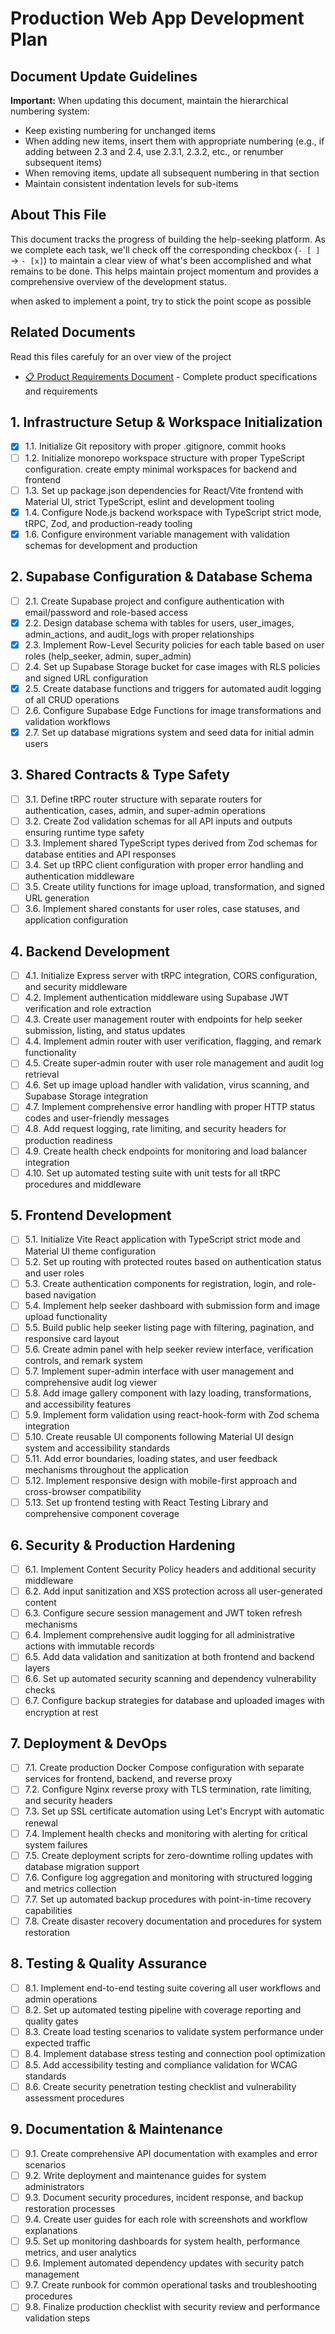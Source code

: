 # Production Web App Development Plan

## Document Update Guidelines

**Important:** When updating this document, maintain the hierarchical numbering system:

- Keep existing numbering for unchanged items
- When adding new items, insert them with appropriate numbering (e.g., if adding between 2.3 and 2.4, use 2.3.1, 2.3.2, etc., or renumber subsequent items)
- When removing items, update all subsequent numbering in that section
- Maintain consistent indentation levels for sub-items

## About This File

This document tracks the progress of building the help-seeking platform. As we complete each task, we'll check off the corresponding checkbox (`- [ ]` → `- [x]`) to maintain a clear view of what's been accomplished and what remains to be done. This helps maintain project momentum and provides a comprehensive overview of the development status.

when asked to implement a point, try to stick the point scope as possible

## Related Documents

Read this files carefuly for an over view of the project

- [📋 Product Requirements Document](product.md) - Complete product specifications and requirements

## 1. Infrastructure Setup & Workspace Initialization

- [x] 1.1. Initialize Git repository with proper .gitignore, commit hooks
- [ ] 1.2. Initialize monorepo workspace structure with proper TypeScript configuration. create empty minimal workspaces for backend and frontend
- [ ] 1.3. Set up package.json dependencies for React/Vite frontend with Material UI, strict TypeScript, eslint and development tooling
- [x] 1.4. Configure Node.js backend workspace with TypeScript strict mode, tRPC, Zod, and production-ready tooling
- [x] 1.6. Configure environment variable management with validation schemas for development and production

## 2. Supabase Configuration & Database Schema

- [ ] 2.1. Create Supabase project and configure authentication with email/password and role-based access
- [x] 2.2. Design database schema with tables for users, user_images, admin_actions, and audit_logs with proper relationships
- [x] 2.3. Implement Row-Level Security policies for each table based on user roles (help_seeker, admin, super_admin)
- [ ] 2.4. Set up Supabase Storage bucket for case images with RLS policies and signed URL configuration
- [x] 2.5. Create database functions and triggers for automated audit logging of all CRUD operations
- [ ] 2.6. Configure Supabase Edge Functions for image transformations and validation workflows
- [x] 2.7. Set up database migrations system and seed data for initial admin users

## 3. Shared Contracts & Type Safety

- [ ] 3.1. Define tRPC router structure with separate routers for authentication, cases, admin, and super-admin operations
- [ ] 3.2. Create Zod validation schemas for all API inputs and outputs ensuring runtime type safety
- [ ] 3.3. Implement shared TypeScript types derived from Zod schemas for database entities and API responses
- [ ] 3.4. Set up tRPC client configuration with proper error handling and authentication middleware
- [ ] 3.5. Create utility functions for image upload, transformation, and signed URL generation
- [ ] 3.6. Implement shared constants for user roles, case statuses, and application configuration

## 4. Backend Development

- [ ] 4.1. Initialize Express server with tRPC integration, CORS configuration, and security middleware
- [ ] 4.2. Implement authentication middleware using Supabase JWT verification and role extraction
- [ ] 4.3. Create user management router with endpoints for help seeker submission, listing, and status updates
- [ ] 4.4. Implement admin router with user verification, flagging, and remark functionality
- [ ] 4.5. Create super-admin router with user role management and audit log retrieval
- [ ] 4.6. Set up image upload handler with validation, virus scanning, and Supabase Storage integration
- [ ] 4.7. Implement comprehensive error handling with proper HTTP status codes and user-friendly messages
- [ ] 4.8. Add request logging, rate limiting, and security headers for production readiness
- [ ] 4.9. Create health check endpoints for monitoring and load balancer integration
- [ ] 4.10. Set up automated testing suite with unit tests for all tRPC procedures and middleware

## 5. Frontend Development

- [ ] 5.1. Initialize Vite React application with TypeScript strict mode and Material UI theme configuration
- [ ] 5.2. Set up routing with protected routes based on authentication status and user roles
- [ ] 5.3. Create authentication components for registration, login, and role-based navigation
- [ ] 5.4. Implement help seeker dashboard with submission form and image upload functionality
- [ ] 5.5. Build public help seeker listing page with filtering, pagination, and responsive card layout
- [ ] 5.6. Create admin panel with help seeker review interface, verification controls, and remark system
- [ ] 5.7. Implement super-admin interface with user management and comprehensive audit log viewer
- [ ] 5.8. Add image gallery component with lazy loading, transformations, and accessibility features
- [ ] 5.9. Implement form validation using react-hook-form with Zod schema integration
- [ ] 5.10. Create reusable UI components following Material UI design system and accessibility standards
- [ ] 5.11. Add error boundaries, loading states, and user feedback mechanisms throughout the application
- [ ] 5.12. Implement responsive design with mobile-first approach and cross-browser compatibility
- [ ] 5.13. Set up frontend testing with React Testing Library and comprehensive component coverage

## 6. Security & Production Hardening

- [ ] 6.1. Implement Content Security Policy headers and additional security middleware
- [ ] 6.2. Add input sanitization and XSS protection across all user-generated content
- [ ] 6.3. Configure secure session management and JWT token refresh mechanisms
- [ ] 6.4. Implement comprehensive audit logging for all administrative actions with immutable records
- [ ] 6.5. Add data validation and sanitization at both frontend and backend layers
- [ ] 6.6. Set up automated security scanning and dependency vulnerability checks
- [ ] 6.7. Configure backup strategies for database and uploaded images with encryption at rest

## 7. Deployment & DevOps

- [ ] 7.1. Create production Docker Compose configuration with separate services for frontend, backend, and reverse proxy
- [ ] 7.2. Configure Nginx reverse proxy with TLS termination, rate limiting, and security headers
- [ ] 7.3. Set up SSL certificate automation using Let's Encrypt with automatic renewal
- [ ] 7.4. Implement health checks and monitoring with alerting for critical system failures
- [ ] 7.5. Create deployment scripts for zero-downtime rolling updates with database migration support
- [ ] 7.6. Configure log aggregation and monitoring with structured logging and metrics collection
- [ ] 7.7. Set up automated backup procedures with point-in-time recovery capabilities
- [ ] 7.8. Create disaster recovery documentation and procedures for system restoration

## 8. Testing & Quality Assurance

- [ ] 8.1. Implement end-to-end testing suite covering all user workflows and admin operations
- [ ] 8.2. Set up automated testing pipeline with coverage reporting and quality gates
- [ ] 8.3. Create load testing scenarios to validate system performance under expected traffic
- [ ] 8.4. Implement database stress testing and connection pool optimization
- [ ] 8.5. Add accessibility testing and compliance validation for WCAG standards
- [ ] 8.6. Create security penetration testing checklist and vulnerability assessment procedures

## 9. Documentation & Maintenance

- [ ] 9.1. Create comprehensive API documentation with examples and error scenarios
- [ ] 9.2. Write deployment and maintenance guides for system administrators
- [ ] 9.3. Document security procedures, incident response, and backup restoration processes
- [ ] 9.4. Create user guides for each role with screenshots and workflow explanations
- [ ] 9.5. Set up monitoring dashboards for system health, performance metrics, and user analytics
- [ ] 9.6. Implement automated dependency updates with security patch management
- [ ] 9.7. Create runbook for common operational tasks and troubleshooting procedures
- [ ] 9.8. Finalize production checklist with security review and performance validation steps
